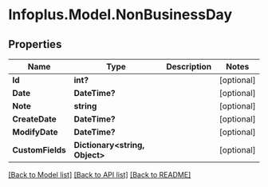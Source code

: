 # Infoplus.Model.NonBusinessDay
## Properties

Name | Type | Description | Notes
------------ | ------------- | ------------- | -------------
**Id** | **int?** |  | [optional] 
**Date** | **DateTime?** |  | [optional] 
**Note** | **string** |  | [optional] 
**CreateDate** | **DateTime?** |  | [optional] 
**ModifyDate** | **DateTime?** |  | [optional] 
**CustomFields** | **Dictionary&lt;string, Object&gt;** |  | [optional] 

[[Back to Model list]](../README.md#documentation-for-models) [[Back to API list]](../README.md#documentation-for-api-endpoints) [[Back to README]](../README.md)


